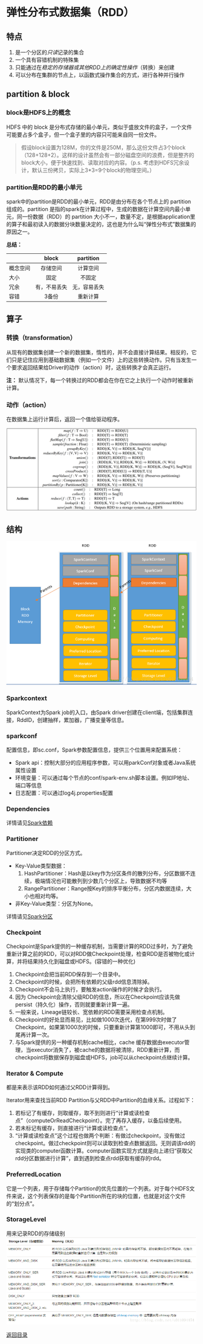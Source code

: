 # 弹性分布式数据集（RDD）
## 特点
1. 是一个分区的*只读*记录的集合
2. 一个具有容错机制的特殊集
3. 只能通过在*稳定的存储器或其他RDD上的确定性操作*（转换）来创建
4. 可以分布在集群的节点上，以函数式操作集合的方式，进行各种并行操作

## partition & block
### block是HDFS上的概念
HDFS 中的 block 是分布式存储的最小单元，类似于盛放文件的盒子，一个文件可能要占多个盒子，但一个盒子里的内容只可能来自同一份文件。
>假设block设置为128M，你的文件是250M，那么这份文件占3个block（128+128+2）。这样的设计虽然会有一部分磁盘空间的浪费，但是整齐的block大小，便于快速找到、读取对应的内容。（p.s. 考虑到HDFS冗余设计，默认三份拷贝，实际上3*3=9个block的物理空间。）
### partition是RDD的最小单元
spark中的partition是RDD的最小单元，RDD是由分布在各个节点上的 partition 组成的。partition 是指的spark在计算过程中，生成的数据在计算空间内最小单元，同一份数据（RDD）的 partition 大小不一，数量不定，是根据application里的算子和最初读入的数据分块数量决定的，这也是为什么叫“弹性分布式”数据集的原因之一。

**总结：**

| |block|partition|
|----|:----:|:----:|
|概念空间|存储空间|计算空间|
|大小|固定|不固定|
|冗余|有，不易丢失|无，容易丢失|
|容错|3备份|重新计算|

## 算子
### 转换（transformation）
从现有的数据集创建一个新的数据集，惰性的，并不会直接计算结果。相反的，它们只是记住应用到基础数据集（例如一个文件）上的这些转换动作。只有当发生一个要求返回结果给Driver的动作（action）时，这些转换才会真正运行。

**注：** 默认情况下，每一个转换过的RDD都会在你在它之上执行一个动作时被重新计算。
### 动作（action）
在数据集上运行计算后，返回一个值给驱动程序。

![](img/rdd_1.png)

## 结构
![](img/rdd_2.png)

### Sparkcontext
SparkContext为Spark job的入口，由Spark driver创建在client端，包括集群连接，RddID，创建抽样，累加器，广播变量等信息。

### sparkconf
配置信息，即sc.conf，Spark参数配置信息，提供三个位置用来配置系统：
- Spark api：控制大部分的应用程序参数，可以用parkConf对象或者Java系统属性设置 
- 环境变量：可以通过每个节点的conf/spark-env.sh脚本设置。例如IP地址、端口等信息 
- 日志配置：可以通过log4j.properties配置

### Dependencies
详情请见[Spark依赖](./dependencies.md)

### Partitioner
Partitioner决定RDD的分区方式。 
- Key-Value类型数据：
    1. HashPartitioner：Hash是以key作为分区条件的散列分布，分区数据不连续，极端情况也可能散列到少数几个分区上，导致数据不均等
    2. RangePartitioner：Range按Key的排序平衡分布，分区内数据连续，大小也相对均等。
- 非Key-Value类型：分区为None。

详情请见[Spark分区](./partitioner.md)

### Checkpoint
Checkpoint是Spark提供的一种缓存机制，当需要计算的RDD过多时，为了避免重新计算之前的RDD，可以对RDD做Checkpoint处理，检查RDD是否被物化或计算，并将结果持久化到磁盘或HDFS。(容错的一种优化) 
1. Checkpoint会把当前RDD保存到一个目录中。 
2. Checkpoint的时候，会把所有依赖的父级rdd信息清除掉。 
3. Checkpoint不会马上执行，要触发action操作的时候才会执行。 
4. 因为 Checkpoint会清除父级RDD的信息，所以在Checkpoint应该先做persist（持久化）操作，否则就要重新计算一遍。 
5. 一般来说，Lineage链较长、宽依赖的RDD需要采用检查点机制。 
6. Checkpoint的好处显而易见，比如做1000次迭代，在第999次时做了Checkpoint，如果第1000次的时候，只要重新计算第1000即可，不用从头到尾再计算一次。 
7. 与Spark提供的另一种缓存机制cache相比，cache 缓存数据由executor管理，当executor消失了，被cache的数据将被清除，RDD重新计算，而checkpoint将数据保存到磁盘或HDFS，job可以从checkpoint点继续计算。

### Iterator & Compute
都是来表示该RDD如何通过父RDD计算得到。

Iterator用来查找当前RDD Partition与父RDD中Partition的血缘关系。过程如下：
1. 若标记了有缓存，则取缓存，取不到则进行“计算或读检查点”（computeOrReadCheckpoint）。完了再存入缓存，以备后续使用。 
2. 若未标记有缓存，则直接进行“计算或读检查点”。 
3. “计算或读检查点”这个过程也做两个判断：有做过checkpoint，没有做过checkpoint。做过checkpoint则可以读取到检查点数据返回。无则调该rdd的实现类的computer函数计算。computer函数实现方式就是向上递归“获取父rdd分区数据进行计算”，直到遇到检查点rdd获取有缓存的rdd。

### PreferredLocation
它是一个列表，用于存储每个Partition的优先位置的一个列表。对于每个HDFS文件来说，这个列表保存的是每个Partition所在的块的位置，也就是对这个文件的“划分点”。

### StorageLevel
用来记录RDD的存储级别
![](img/rdd_3.png)

[返回目录](../CONTENTS.md)